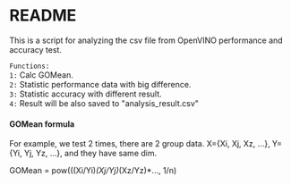 # README
This is a script for analyzing the csv file from OpenVINO performance and accuracy test.
<br>

``Functions:``  <br>
``1:`` Calc GOMean. <br>
``2:`` Statistic performance data with big difference. <br>
``3:`` Statistic accuracy with different result. <br>
``4:`` Result will be also saved to "analysis_result.csv" <br>

#### GOMean formula

For example, we test 2 times, there are 2 group data. X={Xi, Xj, Xz, ...}, Y={Yi, Yj, Yz, ...}, and they have same dim.

GOMean = pow(((Xi/Yi)*(Xj/Yj)*(Xz/Yz)*..., 1/n)

